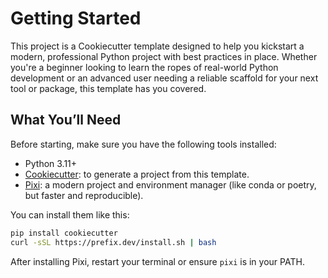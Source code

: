 # Getting Started

This project is a Cookiecutter template designed to help you kickstart a modern, professional Python project with best practices in place.
Whether you're a beginner looking to learn the ropes of real-world Python development or an advanced user needing a reliable scaffold for your next tool or package, this template has you covered.

## What You’ll Need

Before starting, make sure you have the following tools installed:

- Python 3.11+
- [Cookiecutter](https://cookiecutter.readthedocs.io/en/latest/installation.html): to generate a project from this template.
- [Pixi](https://prefix.dev/docs/pixi/): a modern project and environment manager (like conda or poetry, but faster and reproducible).

You can install them like this:

```bash
pip install cookiecutter
curl -sSL https://prefix.dev/install.sh | bash
```

After installing Pixi, restart your terminal or ensure `pixi` is in your PATH.


